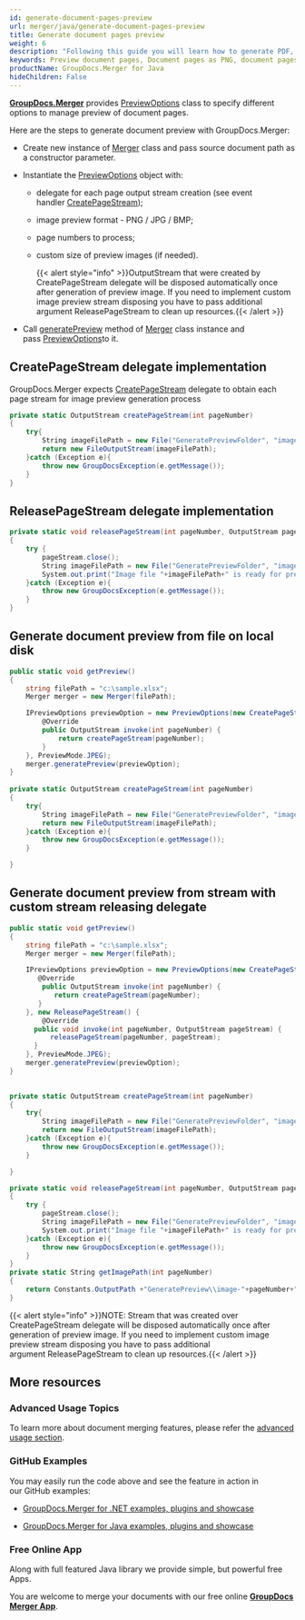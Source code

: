 ```yaml
---
id: generate-document-pages-preview
url: merger/java/generate-document-pages-preview
title: Generate document pages preview
weight: 6
description: "Following this guide you will learn how to generate PDF, Word, Excel, PowerPoint documents thumbnails and preview document pages using GroupDocs.Merger for Java API."
keywords: Preview document pages, Document pages as PNG, document pages as JPG, Document preview
productName: GroupDocs.Merger for Java
hideChildren: False
---
```

[**GroupDocs.Merger**](https://products.groupdocs.com/merger/java) provides [PreviewOptions](https://apireference.groupdocs.com/java/merger/com.groupdocs.merger.domain.options/PreviewOptions) class to specify different options to manage preview of document pages.  
  
Here are the steps to generate document preview with GroupDocs.Merger:

*   Create new instance of [Merger](https://apireference.groupdocs.com/java/merger/com.groupdocs.merger/Merger) class and pass source document path as a constructor parameter.
    
*   Instantiate the [PreviewOptions](https://apireference.groupdocs.com/java/merger/com.groupdocs.merger.domain.options/PreviewOptions) object with:
    
    *   delegate for each page output stream creation (see event handler [CreatePageStream](https://apireference.groupdocs.com/java/merger/com.groupdocs.merger.domain.common/CreatePageStream)); 
        
    *   image preview format - PNG / JPG / BMP;
        
    *   page numbers to process;
        
    *   custom size of preview images (if needed).   
        
        {{< alert style="info" >}}OutputStream that were created by CreatePageStream delegate will be disposed automatically once after generation of preview image. If you need to implement custom image preview stream disposing you have to pass additional argument ReleasePageStream to clean up resources.{{< /alert >}}
        
          
        
*   Call [generatePreview](https://apireference.groupdocs.com/java/merger/com.groupdocs.merger/Merger#generatePreview(com.groupdocs.merger.domain.options.interfaces.IPreviewOptions)) method of [Merger](https://apireference.groupdocs.com/java/merger/com.groupdocs.merger/Merger) class instance and pass [PreviewOptions](https://apireference.groupdocs.com/java/merger/com.groupdocs.merger.domain.options/PreviewOptions)to it.
    

## CreatePageStream delegate implementation

GroupDocs.Merger expects [CreatePageStream](https://apireference.groupdocs.com/java/merger/com.groupdocs.merger.domain.common/CreatePageStream) delegate to obtain each page stream for image preview generation process

```csharp
private static OutputStream createPageStream(int pageNumber)
{
    try{
        String imageFilePath = new File("GeneratePreviewFolder", "image-" + pageNumber + ".jpg").getPath();
        return new FileOutputStream(imageFilePath);
    }catch (Exception e){
        throw new GroupDocsException(e.getMessage());
    }
}
```

## ReleasePageStream delegate implementation

```csharp
private static void releasePageStream(int pageNumber, OutputStream pageStream) 
{
    try {
        pageStream.close();
        String imageFilePath = new File("GeneratePreviewFolder", "image-" + pageNumber + ".jpg").getPath();
        System.out.print("Image file "+imageFilePath+" is ready for preview.");
    }catch (Exception e){
        throw new GroupDocsException(e.getMessage());
    }
}
```

## Generate document preview from file on local disk

```csharp
public static void getPreview()
{   
 	string filePath = "c:\sample.xlsx";
    Merger merger = new Merger(filePath);

	IPreviewOptions previewOption = new PreviewOptions(new CreatePageStream() {
    	@Override
    	public OutputStream invoke(int pageNumber) {
        	return createPageStream(pageNumber);
    	}
	}, PreviewMode.JPEG);
	merger.generatePreview(previewOption);
}
 
private static OutputStream createPageStream(int pageNumber)
{
    try{
        String imageFilePath = new File("GeneratePreviewFolder", "image-" + pageNumber + ".jpg").getPath();
        return new FileOutputStream(imageFilePath);
    }catch (Exception e){
        throw new GroupDocsException(e.getMessage());
    }

}
```

## Generate document preview from stream with custom stream releasing delegate

```csharp
public static void getPreview()
{
    string filePath = "c:\sample.xlsx";
	Merger merger = new Merger(filePath);

	IPreviewOptions previewOption = new PreviewOptions(new CreatePageStream() {
 	   @Override
	    public OutputStream invoke(int pageNumber) {
 	       return createPageStream(pageNumber);
 	   }
	}, new ReleasePageStream() {
	    @Override
  	  public void invoke(int pageNumber, OutputStream pageStream) {
  	      releasePageStream(pageNumber, pageStream);
  	  }
	}, PreviewMode.JPEG);
	merger.generatePreview(previewOption);
}
 

private static OutputStream createPageStream(int pageNumber)
{
    try{
        String imageFilePath = new File("GeneratePreviewFolder", "image-" + pageNumber + ".jpg").getPath();
        return new FileOutputStream(imageFilePath);
    }catch (Exception e){
        throw new GroupDocsException(e.getMessage());
    }

}

private static void releasePageStream(int pageNumber, OutputStream pageStream)
{
    try {
        pageStream.close();
        String imageFilePath = new File("GeneratePreviewFolder", "image-" + pageNumber + ".jpg").getPath();
        System.out.print("Image file "+imageFilePath+" is ready for preview.");
    }catch (Exception e){
        throw new GroupDocsException(e.getMessage());
    }
}
private static String getImagePath(int pageNumber)
{
    return Constants.OutputPath +"GeneratePreview\\image-"+pageNumber+".jpg";
}
```

{{< alert style="info" >}}NOTE: Stream that was created over CreatePageStream delegate will be disposed automatically once after generation of preview image. If you need to implement custom image preview stream disposing you have to pass additional argument ReleasePageStream to clean up resources.{{< /alert >}}

## More resources

### Advanced Usage Topics 

To learn more about document merging features, please refer the [advanced usage section](Advanced%2Busage.html).

### GitHub Examples 

You may easily run the code above and see the feature in action in our GitHub examples:

*   [GroupDocs.Merger for .NET examples, plugins and showcase](https://github.com/groupdocs-merger/GroupDocs.Merger-for-.NET)
    
*   [GroupDocs.Merger for Java examples, plugins and showcase](https://github.com/groupdocs-merger/GroupDocs.Merger-for-Java)
    

### Free Online App 

Along with full featured Java library we provide simple, but powerful free Apps.

You are welcome to merge your documents with our free online **[GroupDocs Merger App](https://products.groupdocs.app/merger)**.
